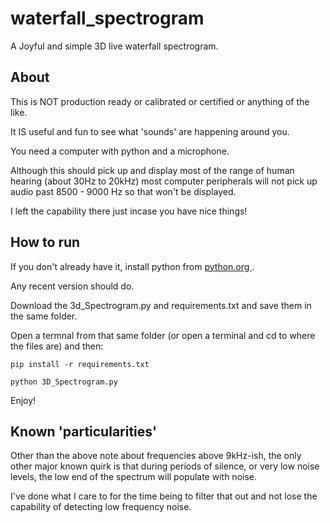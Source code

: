 # waterfall_spectrogram
A Joyful and simple 3D live waterfall spectrogram.

## About
This is NOT production ready or calibrated or certified or anything of the like.

It IS useful and fun to see what 'sounds' are happening around you.

You need a computer with python and a microphone.

Although this should pick up and display most of the range of human hearing (about 30Hz to 20kHz) 
most computer peripherals will not pick up audio past 8500 - 9000 Hz so that won't be displayed.

I left the capability there just incase you have nice things!

## How to run
If you don't already have it, install python from [python.org ](https://www.python.org/). 

Any recent version should do.

Download the 3d_Spectrogram.py and requirements.txt and save them in the same folder.

Open a termnal from that same folder (or open a terminal and cd to where the files are) and then:

    pip install -r requirements.txt

    python 3D_Spectrogram.py

Enjoy!

## Known 'particularities' 
Other than the above note about frequencies above 9kHz-ish, the only other major known quirk is that during periods of silence, or
very low noise levels, the low end of the spectrum will populate with noise. 

I've done what I care to for the time being to filter that out and not lose the capability of detecting low frequency noise.